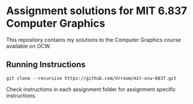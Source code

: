 # Assignment solutions for MIT 6.837 Computer Graphics 

This repository contains my solutions to the Computer Graphics course available on OCW. 

## Running Instructions

```
git clone --recursive https://github.com/Vrroom/mit-ocw-6837.git
```

Check instructions in each assignment folder for assignment specific instructions. 


